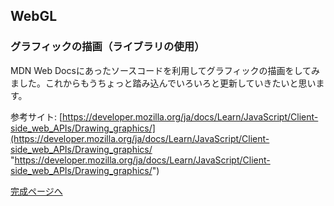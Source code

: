 ## WebGL

### グラフィックの描画（ライブラリの使用）

MDN Web Docsにあったソースコードを利用してグラフィックの描画をしてみました。これからもうちょっと踏み込んでいろいろと更新していきたいと思います。

参考サイト: [https://developer.mozilla.org/ja/docs/Learn/JavaScript/Client-side_web_APIs/Drawing_graphics/](https://developer.mozilla.org/ja/docs/Learn/JavaScript/Client-side_web_APIs/Drawing_graphics/ "https://developer.mozilla.org/ja/docs/Learn/JavaScript/Client-side_web_APIs/Drawing_graphics/")

[完成ページへ](https://yscyber.github.io/webgl/ "https://yscyber.github.io/webgl/")

